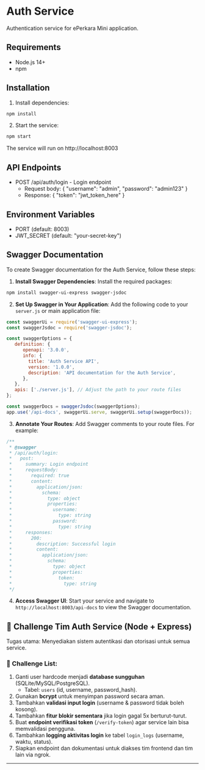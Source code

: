 # Auth Service

Authentication service for ePerkara Mini application.

## Requirements
- Node.js 14+
- npm

## Installation
1. Install dependencies:
```bash
npm install
```

2. Start the service:
```bash
npm start
```

The service will run on http://localhost:8003

## API Endpoints
- POST /api/auth/login - Login endpoint
  - Request body: { "username": "admin", "password": "admin123" }
  - Response: { "token": "jwt_token_here" }

## Environment Variables
- PORT (default: 8003)
- JWT_SECRET (default: "your-secret-key")


## Swagger Documentation

To create Swagger documentation for the Auth Service, follow these steps:

1. **Install Swagger Dependencies**:
  Install the required packages:
  ```bash
  npm install swagger-ui-express swagger-jsdoc
  ```

2. **Set Up Swagger in Your Application**:
  Add the following code to your `server.js` or main application file:
  ```javascript
  const swaggerUi = require('swagger-ui-express');
  const swaggerJsdoc = require('swagger-jsdoc');

  const swaggerOptions = {
     definition: {
        openapi: '3.0.0',
        info: {
          title: 'Auth Service API',
          version: '1.0.0',
          description: 'API documentation for the Auth Service',
        },
     },
     apis: ['./server.js'], // Adjust the path to your route files
  };

  const swaggerDocs = swaggerJsdoc(swaggerOptions);
  app.use('/api-docs', swaggerUi.serve, swaggerUi.setup(swaggerDocs));
  ```

3. **Annotate Your Routes**:
  Add Swagger comments to your route files. For example:
  ```javascript
  /**
   * @swagger
   * /api/auth/login:
   *   post:
   *     summary: Login endpoint
   *     requestBody:
   *       required: true
   *       content:
   *         application/json:
   *           schema:
   *             type: object
   *             properties:
   *               username:
   *                 type: string
   *               password:
   *                 type: string
   *     responses:
   *       200:
   *         description: Successful login
   *         content:
   *           application/json:
   *             schema:
   *               type: object
   *               properties:
   *                 token:
   *                   type: string
   */
  ```

4. **Access Swagger UI**:
  Start your service and navigate to `http://localhost:8003/api-docs` to view the Swagger documentation.


## 🔐 Challenge Tim Auth Service (Node + Express)

Tugas utama: Menyediakan sistem autentikasi dan otorisasi untuk semua service.

### 🎯 Challenge List:

1. Ganti user hardcode menjadi **database sungguhan** (SQLite/MySQL/PostgreSQL).
   * Tabel: `users` (id, username, password_hash).
2. Gunakan **bcrypt** untuk menyimpan password secara aman.
3. Tambahkan **validasi input login** (username & password tidak boleh kosong).
4. Tambahkan **fitur blokir sementara** jika login gagal 5x berturut-turut.
5. Buat **endpoint verifikasi token** (`/verify-token`) agar service lain bisa memvalidasi pengguna.
6. Tambahkan **logging aktivitas login** ke tabel `login_logs` (username, waktu, status).
7. Siapkan endpoint dan dokumentasi untuk diakses tim frontend dan tim lain via ngrok.

---